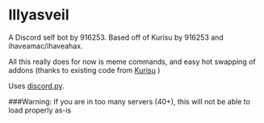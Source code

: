 # Illyasveil
A Discord self bot by 916253. Based off of Kurisu by 916253 and ihaveamac/ihaveahax. 

All this really does for now is meme commands, and easy hot swapping of addons (thanks to existing code from [Kurisu](https://github.com/916253/kurisu) )

Uses [discord.py](https://github.com/Rapptz/discord.py).


###Warning: 
If you are in too many servers (40+), this will not be able to load properly as-is
